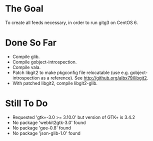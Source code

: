 The Goal
========

To create all feeds necessary, in order to run gitg3 on CentOS 6.

Done So Far
===========

 * Compile glib.
 * Compile gobject-introspection.
 * Compile vala.
 * Patch libgit2 to make pkgconfig file relocatable (use e.g. gobject-introspection as a reference). See http://github.org/albx79/libgit2.
 * With patched libgit2, compile libgit2-glib.

Still To Do
===========

 * Requested 'gtk+-3.0 >= 3.10.0' but version of GTK+ is 3.4.2
 * No package 'webkit2gtk-3.0' found
 * No package 'gee-0.8' found
 * No package 'json-glib-1.0' found

